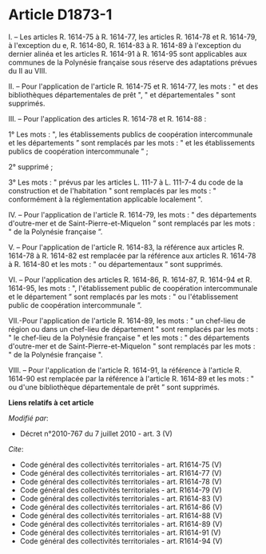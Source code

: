 # Article D1873-1

I. – Les articles R. 1614-75 à R. 1614-77, les articles R. 1614-78 et R. 1614-79, à l'exception du e, R. 1614-80, R. 1614-83
à R. 1614-89 à l'exception du dernier alinéa et les articles R. 1614-91 à R. 1614-95 sont applicables aux communes de la
Polynésie française sous réserve des adaptations prévues du II au VIII. 

II. – Pour l'application de l'article R. 1614-75 et R. 1614-77, les mots : " et des bibliothèques départementales de prêt ",
" et départementales " sont supprimés. 

III. – Pour l'application des articles R. 1614-78 et R. 1614-88 : 

1° Les mots : ", les établissements publics de coopération intercommunale et les départements ” sont remplacés par les mots :
" et les établissements publics de coopération intercommunale ” ; 

2° supprimé ; 

3° Les mots : " prévus par les articles L. 111-7 à L. 111-7-4 du code de la construction et de l'habitation " sont remplacés
par les mots : " conformément à la réglementation applicable localement ". 

IV. – Pour l'application de l'article R. 1614-79, les mots : " des départements d'outre-mer et de Saint-Pierre-et-Miquelon ”
sont remplacés par les mots : " de la Polynésie française ”. 

V. – Pour l'application de l'article R. 1614-83, la référence aux articles R. 1614-78 à R. 1614-82 est remplacée par la
référence aux articles R. 1614-78 à R. 1614-80 et les mots : " ou départementaux ” sont supprimés. 

VI. – Pour l'application des articles R. 1614-86, R. 1614-87, R. 1614-94 et R. 1614-95, les mots : ", l'établissement public
de coopération intercommunale et le département ” sont remplacés par les mots : " ou l'établissement public de coopération
intercommunale ”. 

VII.-Pour l'application de l'article R. 1614-89, les mots : " un chef-lieu de région ou dans un chef-lieu de département "
sont remplacés par les mots : " le chef-lieu de la Polynésie française " et les mots : " des départements d'outre-mer et de
Saint-Pierre-et-Miquelon " sont remplacés par les mots : " de la Polynésie française ". 

VIII. – Pour l'application de l'article R. 1614-91, la référence à l'article R. 1614-90 est remplacée par la référence à
l'article R. 1614-89 et les mots : " ou d'une bibliothèque départementale de prêt ” sont supprimés.

**Liens relatifs à cet article**

_Modifié par_:

  - Décret n°2010-767 du 7 juillet 2010 - art. 3 (V)

_Cite_:

  - Code général des collectivités territoriales - art. R1614-75 (V)
  - Code général des collectivités territoriales - art. R1614-77 (V)
  - Code général des collectivités territoriales - art. R1614-78 (V)
  - Code général des collectivités territoriales - art. R1614-79 (V)
  - Code général des collectivités territoriales - art. R1614-83 (V)
  - Code général des collectivités territoriales - art. R1614-86 (V)
  - Code général des collectivités territoriales - art. R1614-88 (V)
  - Code général des collectivités territoriales - art. R1614-89 (V)
  - Code général des collectivités territoriales - art. R1614-91 (V)
  - Code général des collectivités territoriales - art. R1614-94 (V)
